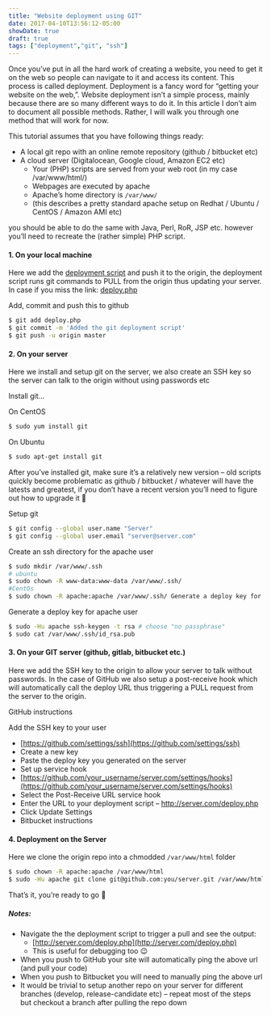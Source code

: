 ```yaml
---
title: "Website deployment using GIT"
date: 2017-04-10T13:56:12-05:00
showDate: true
draft: true
tags: ["deployment","git", "ssh"]
---
```


Once you’ve put in all the hard work of creating a website, you need to get it on the web so people can navigate to it and access its content. This process is called deployment. Deployment is a fancy word for “getting your website on the web,”.  Website deployment isn’t a simple process, mainly because there are so many different ways to do it. In this article I don’t aim to document all possible methods. Rather, I will walk you through one method that will work for now.

This tutorial assumes that you have following things ready:

- A local git repo with an online remote repository (github / bitbucket etc)
- A cloud server (Digitalocean, Google cloud, Amazon EC2 etc)
    - Your (PHP) scripts are served from your web root (in my case /var/www/html/)
    - Webpages are executed by apache
    - Apache’s home directory is `/var/www/`
    - (this describes a pretty standard apache setup on Redhat / Ubuntu / CentOS / Amazon AMI etc)
    
you should be able to do the same with Java, Perl, RoR, JSP etc. however you’ll need to recreate the (rather simple) PHP script.

#### 1. On your local machine
Here we add the [deployment script](https://gist.github.com/oodavid/1809044#file-deploy-php) and push it to the origin, the deployment script runs git commands to PULL from the origin thus updating your server.
In case if you miss the link: [deploy.php](https://gist.github.com/oodavid/1809044#file-deploy-php)

Add, commit and push this to github
```sh 
$ git add deploy.php
$ git commit -m 'Added the git deployment script' 
$ git push -u origin master
```
#### 2. On your server
Here we install and setup git on the server, we also create an SSH key so the server can talk to the origin without using passwords etc

Install git…

On CentOS
```sh 
$ sudo yum install git
```

On Ubuntu
```sh 
$ sudo apt-get install git
```
After you’ve installed git, make sure it’s a relatively new version – old scripts quickly become problematic as github / bitbucket / whatever will have the latests and greatest, if you don’t have a recent version you’ll need to figure out how to upgrade it 🙂

Setup git
```sh 
$ git config --global user.name "Server"
$ git config --global user.email "server@server.com"
```
Create an ssh directory for the apache user
```sh 
$ sudo mkdir /var/www/.ssh
# ubuntu
$ sudo chown -R www-data:www-data /var/www/.ssh/
#CentOs
$ sudo chown -R apache:apache /var/www/.ssh/ Generate a deploy key for apache user
```
Generate a deploy key for apache user
```sh
$ sudo -Hu apache ssh-keygen -t rsa # choose "no passphrase"
$ sudo cat /var/www/.ssh/id_rsa.pub
```
#### 3. On your GIT server (github, gitlab, bitbucket etc.)
Here we add the SSH key to the origin to allow your server to talk without passwords. In the case of GitHub we also setup a post-receive hook which will automatically call the deploy URL thus triggering a PULL request from the server to the origin.

GitHub instructions

Add the SSH key to your user

- [https://github.com/settings/ssh](https://github.com/settings/ssh)
- Create a new key
- Paste the deploy key you generated on the server
- Set up service hook
- [https://github.com/your_username/server.com/settings/hooks](https://github.com/your_username/server.com/settings/hooks)
- Select the Post-Receive URL service hook
- Enter the URL to your deployment script – http://server.com/deploy.php
- Click Update Settings
- Bitbucket instructions

#### 4. Deployment on the Server
Here we clone the origin repo into a chmodded `/var/www/html` folder

```sh 
$ sudo chown -R apache:apache /var/www/html
$ sudo -Hu apache git clone git@github.com:you/server.git /var/www/html
```

That’s it, you’re ready to go 🙂

##### Notes:

- Navigate the the deployment script to trigger a pull and see the output:
    - [http://server.com/deploy.php](http://server.com/deploy.php)
    - This is useful for debugging too 😉
- When you push to GitHub your site will automatically ping the above url (and pull your code)
- When you push to Bitbucket you will need to manually ping the above url
- It would be trivial to setup another repo on your server for different branches (develop, release-candidate etc) – repeat most of the steps but checkout a branch after pulling the repo down


